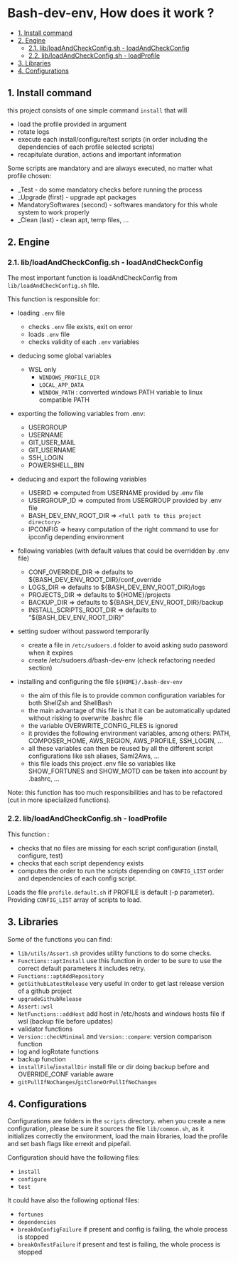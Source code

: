 # Bash-dev-env, How does it work ?

- [1. Install command](#1-install-command)
- [2. Engine](#2-engine)
  - [2.1. lib/loadAndCheckConfig.sh - loadAndCheckConfig](#21-libloadandcheckconfigsh---loadandcheckconfig)
  - [2.2. lib/loadAndCheckConfig.sh - loadProfile](#22-libloadandcheckconfigsh---loadprofile)
- [3. Libraries](#3-libraries)
- [4. Configurations](#4-configurations)

## 1. Install command

this project consists of one simple command `install` that will

- load the profile provided in argument
- rotate logs
- execute each install/configure/test scripts (in order including the
  dependencies of each profile selected scripts)
- recapitulate duration, actions and important information

Some scripts are mandatory and are always executed, no matter what profile
chosen:

- \_Test - do some mandatory checks before running the process
- \_Upgrade (first) - upgrade apt packages
- MandatorySoftwares (second) - softwares mandatory for this whole system to
  work properly
- \_Clean (last) - clean apt, temp files, ...

## 2. Engine

### 2.1. lib/loadAndCheckConfig.sh - loadAndCheckConfig

The most important function is loadAndCheckConfig from
`lib/loadAndCheckConfig.sh` file.

This function is responsible for:

- loading `.env` file

  - checks `.env` file exists, exit on error
  - loads `.env` file
  - checks validity of each `.env` variables

- deducing some global variables

  - WSL only
    - `WINDOWS_PROFILE_DIR`
    - `LOCAL_APP_DATA`
    - `WINDOW_PATH` : converted windows PATH variable to linux compatible PATH

- exporting the following variables from .env:

  - USERGROUP
  - USERNAME
  - GIT_USER_MAIL
  - GIT_USERNAME
  - SSH_LOGIN
  - POWERSHELL_BIN

- deducing and export the following variables

  - USERID => computed from USERNAME provided by .env file
  - USERGROUP_ID => computed from USERGROUP provided by .env file
  - BASH_DEV_ENV_ROOT_DIR => `<full path to this project directory>`
  - IPCONFIG => heavy computation of the right command to use for ipconfig
    depending environment

- following variables (with default values that could be overridden by .env
  file)

  - CONF_OVERRIDE_DIR => defaults to ${BASH_DEV_ENV_ROOT_DIR}/conf_override
  - LOGS_DIR => defaults to ${BASH_DEV_ENV_ROOT_DIR}/logs
  - PROJECTS_DIR => defaults to ${HOME}/projects
  - BACKUP_DIR => defaults to ${BASH_DEV_ENV_ROOT_DIR}/backup
  - INSTALL_SCRIPTS_ROOT_DIR => defaults to "${BASH_DEV_ENV_ROOT_DIR}"

- setting sudoer without password temporarily

  - create a file in `/etc/sudoers.d` folder to avoid asking sudo password when
    it expires
  - create /etc/sudoers.d/bash-dev-env (check refactoring needed section)

- installing and configuring the file `${HOME}/.bash-dev-env`

  - the aim of this file is to provide common configuration variables for both
    ShellZsh and ShellBash
  - the main advantage of this file is that it can be automatically updated
    without risking to overwrite .bashrc file
  - the variable OVERWRITE_CONFIG_FILES is ignored
  - it provides the following environment variables, among others: PATH,
    COMPOSER_HOME, AWS_REGION, AWS_PROFILE, SSH_LOGIN, ...
  - all these variables can then be reused by all the different script
    configurations like ssh aliases, Saml2Aws, ...
  - this file loads this project .env file so variables like SHOW_FORTUNES and
    SHOW_MOTD can be taken into account by .bashrc, ...

Note: this function has too much responsibilities and has to be refactored (cut
in more specialized functions).

### 2.2. lib/loadAndCheckConfig.sh - loadProfile

This function :

- checks that no files are missing for each script configuration (install,
  configure, test)
- checks that each script dependency exists
- computes the order to run the scripts depending on `CONFIG_LIST` order and
  dependencies of each config script.

Loads the file `profile.default.sh` if PROFILE is default (-p parameter).
Providing `CONFIG_LIST` array of scripts to load.

## 3. Libraries

Some of the functions you can find:

- `lib/utils/Assert.sh` provides utility functions to do some checks.
- `Functions::aptInstall` use this function in order to be sure to use the
  correct default parameters it includes retry.
- `Functions::aptAddRepository`
- `getGithubLatestRelease` very useful in order to get last release version of a
  github project
- `upgradeGithubRelease`
- `Assert::wsl`
- `NetFunctions::addHost` add host in /etc/hosts and windows hosts file if wsl
  (backup file before updates)
- validator functions
- `Version::checkMinimal` and `Version::compare`: version comparison function
- log and logRotate functions
- backup function
- `installFile`/`installDir` install file or dir doing backup before and
  OVERRIDE_CONF variable aware
- `gitPullIfNoChanges`/`gitCloneOrPullIfNoChanges`

## 4. Configurations

Configurations are folders in the `scripts` directory. when you create a new
configuration, please be sure it sources the file `lib/common.sh`, as it
initializes correctly the environment, load the main libraries, load the profile
and set bash flags like errexit and pipefail.

Configuration should have the following files:

- `install`
- `configure`
- `test`

It could have also the following optional files:

- `fortunes`
- `dependencies`
- `breakOnConfigFailure` if present and config is failing, the whole process is
  stopped
- `breakOnTestFailure` if present and test is failing, the whole process is
  stopped
